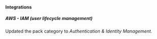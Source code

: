 
#### Integrations

##### AWS - IAM (user lifecycle management)
Updated the pack category to *Authentication & Identity Management*.